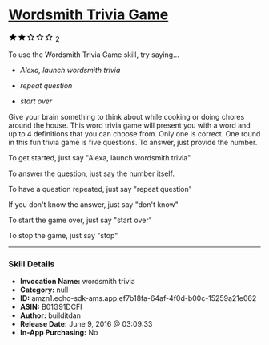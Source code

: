 # [Wordsmith Trivia Game](http://alexa.amazon.com/#skills/amzn1.echo-sdk-ams.app.ef7b18fa-64af-4f0d-b00c-15259a21e062)
![2 stars](../../images/ic_star_black_18dp_1x.png)![2 stars](../../images/ic_star_black_18dp_1x.png)![2 stars](../../images/ic_star_border_black_18dp_1x.png)![2 stars](../../images/ic_star_border_black_18dp_1x.png)![2 stars](../../images/ic_star_border_black_18dp_1x.png) 2

To use the Wordsmith Trivia Game skill, try saying...

* *Alexa, launch wordsmith trivia*

* *repeat question*

* *start over*

Give your brain something to think about while cooking or doing chores around the house. This word trivia game will present you with a word and up to 4 definitions that you can choose from. Only one is correct. One round in this fun trivia game is five questions. To answer, just provide the number. 

To get started,  just say "Alexa, launch wordsmith trivia"

To answer the question, just say the number itself.

To have a question repeated, just say "repeat question"

If you don't know the answer, just say  "don't know"

To start the game over, just say "start over"

To stop the game, just say "stop"

***

### Skill Details

* **Invocation Name:** wordsmith trivia
* **Category:** null
* **ID:** amzn1.echo-sdk-ams.app.ef7b18fa-64af-4f0d-b00c-15259a21e062
* **ASIN:** B01G91DCFI
* **Author:** builditdan
* **Release Date:** June 9, 2016 @ 03:09:33
* **In-App Purchasing:** No
